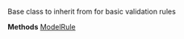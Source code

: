 Base class to inherit from for basic validation rules

**Methods**
[ModelRule](Bifrost.Validation.Validator`1.ModelRule)
